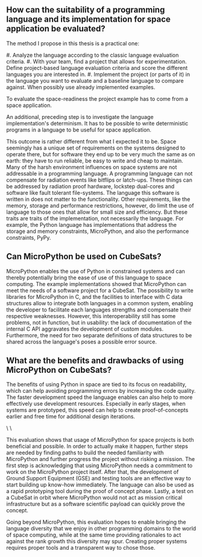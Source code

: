 How can the suitability of a programming language and its implementation for space application be evaluated?
----------------------------------------------------------

The method I propose in this thesis is a practical one:

#. Analyze the language according to the classic language evaluation criteria.
#. With your team, find a project that allows for experimentation. Define project-based language evaluation criteria and score the different languages you are interested in.
#. Implement the project (or parts of it) in the language you want to evaluate and a baseline language to compare against. When possibly use already implemented examples.

To evaluate the space-readiness the project example has to come from a space application.

An additional, preceding step is to investigate the language implementation's determinism. It has to be possible to write deterministic programs in a language to be useful for space application.

This outcome is rather different from what I expected it to be. Space seemingly has a unique set of requirements on the systems designed to operate there, but for software they end up to be very much the same as on earth: they have to run reliable, be easy to write and cheap to maintain. Many of the harsh environment influences on space systems are not addressable in a programming language. A programming language can not compensate for radiation events like bitflips or latch-ups. These things can be addressed by radiation proof hardware, lockstep dual-cores and software like fault tolerant file-systems. The language this software is written in does not matter to the functionality.
Other requirements, like the memory, storage and performance restrictions, however, do limit the use of language to those ones that allow for small size and efficiency. But these traits are traits of the implementation, not necessarily the language. For example, the Python language has implementations that address the storage and memory constraints, MicroPython, and also the performance constraints, PyPy.

Can MicroPython be used on CubeSats?
------------------------------------

MicroPython enables the use of Python in constrained systems and can thereby potentially bring the ease of use of this language to space computing. The example implementations showed that MicroPython can meet the needs of a software project for a CubeSat. The possibility to write libraries for MicroPython in C, and the facilities to interface with C data structures allow to integrate both languages in a common system, enabling the developer to facilitate each languages strengths and compensate their respective weaknesses. However, this interoperability still has some problems, not in function, but in usability: the lack of documentation of the internal C API aggravates the development of custom modules. Furthermore, the need for two separate definitions of data structures to be shared across the language's poses a possible error source.

What are the benefits and drawbacks of using MicroPython on CubeSats?
---------------------------------------------------------------------

The benefits of using Python in space are tied to its focus on readability, which can help avoiding programming errors by increasing the code quality. The faster development speed the language enables can also help to more effectively use development resources. Especially in early stages, when systems are prototyped, this speed can help to create proof-of-concepts earlier and free time for additional design iterations.

\\ \\

This evaluation shows that usage of MicroPython for space projects is both beneficial and possible. In order to actually make it happen, further steps are needed by finding paths to build the needed familiarity with MicroPython and further progress the project without risking a mission. The first step is acknowledging that using MicroPython needs a commitment to work on the MicroPython project itself. After that, the development of Ground Support Equipment (GSE) and testing tools are an effective way to start building up know-how immediately. The language can also be used as a rapid prototyping tool during the proof of concept phase. Lastly, a test on a CubeSat in orbit where MicroPython would not act as mission critical infrastructure but as a software scientific payload can quickly prove the concept.

Going beyond MicroPython, this evaluation hopes to enable bringing the language diversity that we enjoy in other programming domains to the world of space computing, while at the same time providing rationales to act against the rank growth this diversity may spur. Creating proper systems requires proper tools and a transparent way to chose those.
